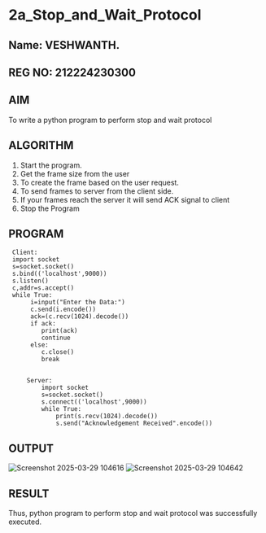 # 2a_Stop_and_Wait_Protocol
## Name: VESHWANTH.
## REG NO: 212224230300
## AIM 
To write a python program to perform stop and wait protocol
## ALGORITHM
1. Start the program.
2. Get the frame size from the user
3. To create the frame based on the user request.
4. To send frames to server from the client side.
5. If your frames reach the server it will send ACK signal to client
6. Stop the Program
## PROGRAM
     Client:
     import socket
     s=socket.socket()
     s.bind(('localhost',9000))
     s.listen()
     c,addr=s.accept()
     while True:
          i=input("Enter the Data:")
          c.send(i.encode())
          ack=(c.recv(1024).decode())
          if ack:
             print(ack)
             continue
          else:
             c.close()
             break    

             
         Server:
             import socket
             s=socket.socket()
             s.connect(('localhost',9000))
             while True:
                 print(s.recv(1024).decode())
                 s.send("Acknowledgement Received".encode())
    




## OUTPUT
![Screenshot 2025-03-29 104616](https://github.com/user-attachments/assets/5396dfbe-2f25-4965-906f-d2746602b251)
![Screenshot 2025-03-29 104642](https://github.com/user-attachments/assets/84fb4914-5afa-4b3f-8098-b1bda3403f8e)

## RESULT
Thus, python program to perform stop and wait protocol was successfully executed.

